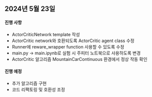 ## 2024년 5월 23일

#### 진행 사항
- ActorCriticNetwork template 작성
- ActorCritic network와 호환되도록 ActorCritic agent class 수정
- Runner에 reware_wrapper function 사용할 수 있도록 수정
- main.py -> main.ipynb로 실험 시 주피터 노트북으로 사용하도록 변경
- ActorCritic 알고리즘 MountainCarContinuous 환경에서 정상 작동 확인

#### 진행 예정
- 추가 알고리즘 구현
- 코드 리팩토링 및 호환성 조정